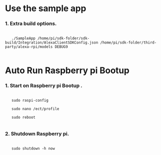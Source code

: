 # Use the sample app

<H3> 1. Extra build options. </H3>

<PRE>
 <CODE>
   ./SampleApp /home/pi/sdk-folder/sdk-build/Integration/AlexaClientSDKConfig.json /home/pi/sdk-folder/third-party/alexa-rpi/models DEBUG9 
 </CODE>
</PRE>

# Auto Run Raspberry pi Bootup

<H3> 1. Start on Raspberry pi Bootup . </H3>

<PRE>
 <CODE>
   sudo raspi-config
  
   sudo nano /ect/profile
  
   sudo reboot
 </CODE>
</PRE>

<H3> 2. Shutdown Raspberry pi. </H3>

<PRE>
 <CODE>
   sudo shutdown -h now
 </CODE>
</PRE>
